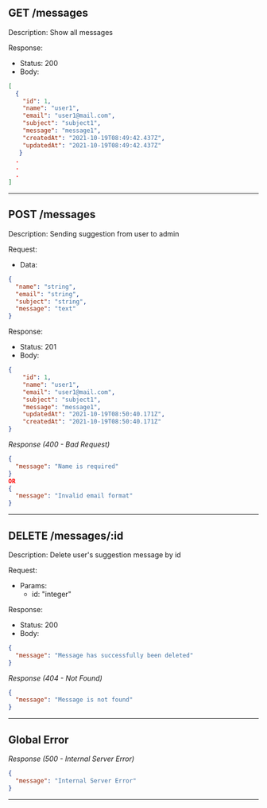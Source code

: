 ## GET /messages
Description: Show all messages

Response:

- Status: 200
- Body:

```json
[
  {
    "id": 1,
    "name": "user1",
    "email": "user1@mail.com",
    "subject": "subject1",
    "message": "message1",
    "createdAt": "2021-10-19T08:49:42.437Z",
    "updatedAt": "2021-10-19T08:49:42.437Z"
   }
  .
  .
  .
]
```

---
## POST /messages
Description: Sending suggestion from user to admin

Request:

- Data:

```json
{
  "name": "string",
  "email": "string",
  "subject": "string",
  "message": "text"
}
```

Response:

- Status: 201
- Body:

```json
{
    "id": 1,
    "name": "user1",
    "email": "user1@mail.com",
    "subject": "subject1",
    "message": "message1",
    "updatedAt": "2021-10-19T08:50:40.171Z",
    "createdAt": "2021-10-19T08:50:40.171Z"
}
```

_Response (400 - Bad Request)_

```json
{
  "message": "Name is required"
}
OR
{
  "message": "Invalid email format"
}
```
---

## DELETE /messages/:id
Description: Delete user's suggestion message by id

Request:

- Params:
    - id: "integer"

Response:

- Status: 200
- Body:

```json
{
  "message": "Message has successfully been deleted"
}
```

_Response (404 - Not Found)_

```json
{
  "message": "Message is not found"
}
```
---

## Global Error

_Response (500 - Internal Server Error)_

```json
{
  "message": "Internal Server Error"
}
```
---